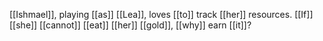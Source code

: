 [[Ishmael]], playing [[as]] [[Lea]], loves [[to]] track [[her]] resources. [[If]] [[she]] [[cannot]] [[eat]] [[her]] [[gold]], [[why]] earn [[it]]?